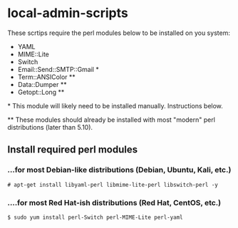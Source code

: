 # local-admin-scripts

These scrtips require the perl modules below to be installed on you system:
* YAML
* MIME::Lite
* Switch
* Email::Send::SMTP::Gmail *
* Term::ANSIColor **
* Data::Dumper **
* Getopt::Long **


\* This module will likely need to be installed manually.  Instructions below.

** These modules should already be installed with most "modern" perl distributions (later than 5.10).

## Install required perl modules

### ...for most Debian-like distributions (Debian, Ubuntu, Kali, etc.)
```
# apt-get install libyaml-perl libmime-lite-perl libswitch-perl -y
```

### ....for most Red Hat-ish distributions (Red Hat, CentOS, etc.)
```
$ sudo yum install perl-Switch perl-MIME-Lite perl-yaml
```
